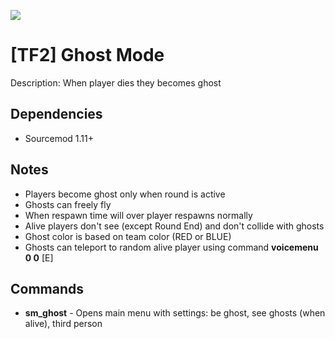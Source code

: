 ![](https://user-images.githubusercontent.com/53791065/178198431-5250e556-7e01-4ffc-8f82-9a3beb90dc48.gif)

# [TF2] Ghost Mode
Description: When player dies they becomes ghost

## Dependencies
- Sourcemod 1.11+

## Notes
- Players become ghost only when round is active
- Ghosts can freely fly
- When respawn time will over player respawns normally
- Alive players don't see (except Round End) and don't collide with ghosts
- Ghost color is based on team color (RED or BLUE)
- Ghosts can teleport to random alive player using command **voicemenu 0 0** [E]

## Commands
- **sm_ghost** - Opens main menu with settings: be ghost, see ghosts (when alive), third person
